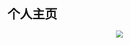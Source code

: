 # 个人主页
<div align="center"> <img src="https://activity-graph.herokuapp.com/graph?username=xiaolow&theme=xcode" /> </div>

